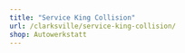 ```yaml
---
title: "Service King Collision"
url: /clarksville/service-king-collision/
shop: Autowerkstatt
---
```

